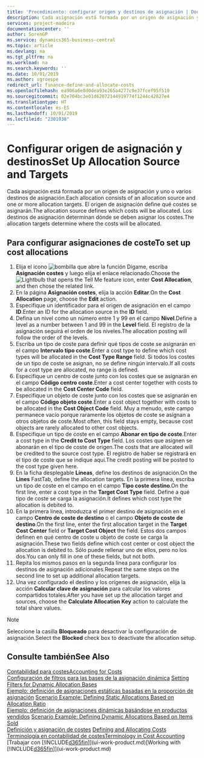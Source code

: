 ```yaml
---
title: 'Procedimiento: configurar origen y destinos de asignación | Documentos de Microsoft'
description: Cada asignación está formada por un origen de asignación y uno o varios destinos de asignación. El origen de asignación define qué costes se asignarán. Los destinos de asignación determinan dónde se deben asignar los costes.
services: project-madeira
documentationcenter: ''
author: SorenGP
ms.service: dynamics365-business-central
ms.topic: article
ms.devlang: na
ms.tgt_pltfrm: na
ms.workload: na
ms.search.keywords: ''
ms.date: 10/01/2019
ms.author: sgroespe
redirect_url: finance-define-and-allocate-costs
ms.openlocfilehash: ea906a6e8d0dea93e265a4277c9e37fcef95f510
ms.sourcegitcommit: 02e704bc3e01d62072144919774f1244c42827e4
ms.translationtype: HT
ms.contentlocale: es-ES
ms.lasthandoff: 10/01/2019
ms.locfileid: "2301938"
---
```

# <a name="set-up-allocation-source-and-targets"></a><span data-ttu-id="c00b8-105">Configurar origen de asignación y destinos</span><span class="sxs-lookup"><span data-stu-id="c00b8-105">Set Up Allocation Source and Targets</span></span>
<span data-ttu-id="c00b8-106">Cada asignación está formada por un origen de asignación y uno o varios destinos de asignación.</span><span class="sxs-lookup"><span data-stu-id="c00b8-106">Each allocation consists of an allocation source and one or more allocation targets.</span></span> <span data-ttu-id="c00b8-107">El origen de asignación define qué costes se asignarán.</span><span class="sxs-lookup"><span data-stu-id="c00b8-107">The allocation source defines which costs will be allocated.</span></span> <span data-ttu-id="c00b8-108">Los destinos de asignación determinan dónde se deben asignar los costes.</span><span class="sxs-lookup"><span data-stu-id="c00b8-108">The allocation targets determine where the costs will be allocated.</span></span>  

## <a name="to-set-up-cost-allocations"></a><span data-ttu-id="c00b8-109">Para configurar asignaciones de coste</span><span class="sxs-lookup"><span data-stu-id="c00b8-109">To set up cost allocations</span></span>  
1.  <span data-ttu-id="c00b8-110">Elija el icono ![bombilla que abre la función Dígame](media/ui-search/search_small.png "Dígame que desea hacer"), escriba **Asignación costes** y luego elija el enlace relacionado.</span><span class="sxs-lookup"><span data-stu-id="c00b8-110">Choose the ![Lightbulb that opens the Tell Me feature](media/ui-search/search_small.png "Tell me what you want to do") icon, enter **Cost Allocation**, and then chose the related link.</span></span>  
2.  <span data-ttu-id="c00b8-111">En la página **Asignación costes**, elija la acción **Editar**.</span><span class="sxs-lookup"><span data-stu-id="c00b8-111">On the **Cost Allocation** page, choose the **Edit** action.</span></span>  
3.  <span data-ttu-id="c00b8-112">Especifique un identificador para el origen de asignación en el campo **ID**.</span><span class="sxs-lookup"><span data-stu-id="c00b8-112">Enter an ID for the allocation source in the **ID** field.</span></span>  
4.  <span data-ttu-id="c00b8-113">Defina un nivel como un número entre 1 y 99 en el campo **Nivel**.</span><span class="sxs-lookup"><span data-stu-id="c00b8-113">Define a level as a number between 1 and 99 in the **Level** field.</span></span> <span data-ttu-id="c00b8-114">El registro de la asignación seguirá el orden de los niveles.</span><span class="sxs-lookup"><span data-stu-id="c00b8-114">The allocation posting will follow the order of the levels.</span></span>  
5.  <span data-ttu-id="c00b8-115">Escriba un tipo de coste para definir qué tipos de coste se asignarán en el campo **Intervalo tipo coste**.</span><span class="sxs-lookup"><span data-stu-id="c00b8-115">Enter a cost type to define which cost types will be allocated in the **Cost Type Range** field.</span></span> <span data-ttu-id="c00b8-116">Si todos los costes de un tipo de coste se asignan, no se define ningún intervalo.</span><span class="sxs-lookup"><span data-stu-id="c00b8-116">If all costs for a cost type are allocated, no range is defined.</span></span>  
6.  <span data-ttu-id="c00b8-117">Especifique un centro de coste junto con los costes que se asignarán en el campo **Código centro coste**.</span><span class="sxs-lookup"><span data-stu-id="c00b8-117">Enter a cost center together with costs to be allocated in the **Cost Center Code** field.</span></span>  
7.  <span data-ttu-id="c00b8-118">Especifique un objeto de coste junto con los costes que se asignarán en el campo **Código objeto coste**.</span><span class="sxs-lookup"><span data-stu-id="c00b8-118">Enter a cost object together with costs to be allocated in the **Cost Object Code** field.</span></span> <span data-ttu-id="c00b8-119">Muy a menudo, este campo permanece vacío porque raramente los objetos de coste se asignan a otros objetos de coste.</span><span class="sxs-lookup"><span data-stu-id="c00b8-119">Most often, this field stays empty, because cost objects are rarely allocated to other cost objects.</span></span>  
8.  <span data-ttu-id="c00b8-120">Especifique un tipo de coste en el campo **Abonar en tipo de coste**.</span><span class="sxs-lookup"><span data-stu-id="c00b8-120">Enter a cost type in the **Credit to Cost Type** field.</span></span> <span data-ttu-id="c00b8-121">Los costes que asignen se abonarán en el tipo de coste de origen.</span><span class="sxs-lookup"><span data-stu-id="c00b8-121">The costs that are allocated will be credited to the source cost type.</span></span> <span data-ttu-id="c00b8-122">El registro de haber se registrará en el tipo de coste que se indique aquí.</span><span class="sxs-lookup"><span data-stu-id="c00b8-122">The credit posting will be posted to the cost type given here.</span></span>  
9. <span data-ttu-id="c00b8-123">En la ficha desplegable **Líneas**, define los destinos de asignación.</span><span class="sxs-lookup"><span data-stu-id="c00b8-123">On the **Lines** FastTab, define the allocation targets.</span></span> <span data-ttu-id="c00b8-124">En la primera línea, escriba un tipo de coste en el campo en el campo **Tipo coste destino**.</span><span class="sxs-lookup"><span data-stu-id="c00b8-124">On the first line, enter a cost type in the **Target Cost Type** field.</span></span> <span data-ttu-id="c00b8-125">Define a qué tipo de coste se carga la asignación.</span><span class="sxs-lookup"><span data-stu-id="c00b8-125">It defines which cost type the allocation is debited to.</span></span>  
10. <span data-ttu-id="c00b8-126">En la primera línea, introduzca el primer destino de asignación en el campo **Centro de coste de destino** o el campo **Objeto de coste de destino**.</span><span class="sxs-lookup"><span data-stu-id="c00b8-126">On the first line, enter the first allocation target in the **Target Cost Center** field or **Target Cost Object** the field.</span></span> <span data-ttu-id="c00b8-127">Estos dos campos definen en qué centro de coste u objeto de coste se carga la asignación.</span><span class="sxs-lookup"><span data-stu-id="c00b8-127">These two fields define which cost center or cost object the allocation is debited to.</span></span> <span data-ttu-id="c00b8-128">Sólo puede rellenar uno de ellos, pero no los dos.</span><span class="sxs-lookup"><span data-stu-id="c00b8-128">You can only fill in one of these fields, but not both.</span></span>  
11. <span data-ttu-id="c00b8-129">Repita los mismos pasos en la segunda línea para configurar los destinos de asignación adicionales.</span><span class="sxs-lookup"><span data-stu-id="c00b8-129">Repeat the same steps on the second line to set up additional allocation targets.</span></span>  
12. <span data-ttu-id="c00b8-130">Una vez configurado el destino y los orígenes de asignación, elija la acción **Calcular clave de asignación** para calcular los valores compartidos totales.</span><span class="sxs-lookup"><span data-stu-id="c00b8-130">After you have set up the allocation target and sources, choose the **Calculate Allocation Key** action to calculate the total share values.</span></span>  

> [!NOTE]  
>  <span data-ttu-id="c00b8-131">Seleccione la casilla **Bloqueado** para desactivar la configuración de asignación.</span><span class="sxs-lookup"><span data-stu-id="c00b8-131">Select the **Blocked** check box to deactivate the allocation setup.</span></span>  

## <a name="see-also"></a><span data-ttu-id="c00b8-132">Consulte también</span><span class="sxs-lookup"><span data-stu-id="c00b8-132">See Also</span></span>  
[<span data-ttu-id="c00b8-133">Contabilidad para costes</span><span class="sxs-lookup"><span data-stu-id="c00b8-133">Accounting for Costs</span></span>](finance-manage-cost-accounting.md)  
 <span data-ttu-id="c00b8-134">[Configuración de filtros para las bases de la asignación dinámica](finance-setting-filters-for-dynamic-allocation-bases.md) </span><span class="sxs-lookup"><span data-stu-id="c00b8-134">[Setting Filters for Dynamic Allocation Bases](finance-setting-filters-for-dynamic-allocation-bases.md) </span></span>  
 <span data-ttu-id="c00b8-135">[Ejemplo: definición de asignaciones estáticas basadas en la proporción de asignación](finance-scenario-example-defining-static-allocations-based-on-allocation-ratio.md) </span><span class="sxs-lookup"><span data-stu-id="c00b8-135">[Scenario Example: Defining Static Allocations Based on Allocation Ratio](finance-scenario-example-defining-static-allocations-based-on-allocation-ratio.md) </span></span>  
 <span data-ttu-id="c00b8-136">[Ejemplo: definición de asignaciones dinámicas basándose en productos vendidos](finance-scenario-example-defining-dynamic-allocations-based-on-items-sold.md) </span><span class="sxs-lookup"><span data-stu-id="c00b8-136">[Scenario Example: Defining Dynamic Allocations Based on Items Sold](finance-scenario-example-defining-dynamic-allocations-based-on-items-sold.md) </span></span>  
 <span data-ttu-id="c00b8-137">[Definición y asignación de costes](finance-define-and-allocate-costs.md) </span><span class="sxs-lookup"><span data-stu-id="c00b8-137">[Defining and Allocating Costs](finance-define-and-allocate-costs.md) </span></span>  
 [<span data-ttu-id="c00b8-138">Terminología en contabilidad de costes</span><span class="sxs-lookup"><span data-stu-id="c00b8-138">Terminology in Cost Accounting</span></span>](finance-terminology-in-cost-accounting.md)  
 <span data-ttu-id="c00b8-139">[Trabajar con [!INCLUDE[d365fin](includes/d365fin_md.md)]](ui-work-product.md)</span><span class="sxs-lookup"><span data-stu-id="c00b8-139">[Working with [!INCLUDE[d365fin](includes/d365fin_md.md)]](ui-work-product.md)</span></span>
